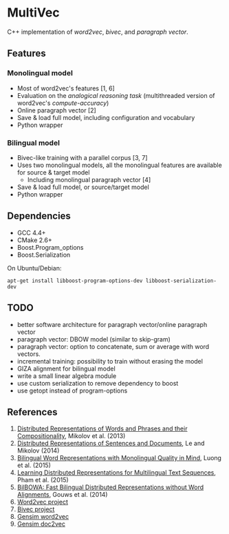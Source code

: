 # MultiVec
C++ implementation of *word2vec*, *bivec*, and *paragraph vector*.

## Features

### Monolingual model
* Most of word2vec's features [1, 6]
* Evaluation on the *analogical reasoning task* (multithreaded version of word2vec's *compute-accuracy*)
* Online paragraph vector [2]
* Save & load full model, including configuration and vocabulary
* Python wrapper

### Bilingual model
* Bivec-like training with a parallel corpus [3, 7]
* Uses two monolingual models, all the monolingual features are available
    for source & target model
    * Including monolingual paragraph vector [4]
* Save & load full model, or source/target model
* Python wrapper

## Dependencies
* GCC 4.4+
* CMake 2.6+
* Boost.Program_options
* Boost.Serialization

On Ubuntu/Debian:

    apt-get install libboost-program-options-dev libboost-serialization-dev

## TODO
* better software architecture for paragraph vector/online paragraph vector
* paragraph vector: DBOW model (similar to skip-gram)
* paragraph vector: option to concatenate, sum or average with word vectors.
* incremental training: possibility to train without erasing the model
* GIZA alignment for bilingual model
* write a small linear algebra module
* use custom serialization to remove dependency to boost
* use getopt instead of program-options

## References
1. [Distributed Representations of Words and Phrases and their Compositionality](http://arxiv.org/abs/1310.4546), Mikolov et al. (2013)
2. [Distributed Representations of Sentences and Documents](http://arxiv.org/abs/1405.4053), Le and Mikolov (2014)
3. [Bilingual Word Representations with Monolingual Quality in Mind](http://stanford.edu/~lmthang/bivec/), Luong et al. (2015)
4. [Learning Distributed Representations for Multilingual Text Sequences](http://www.aclweb.org/anthology/W15-1512), Pham et al. (2015)
5. [BilBOWA: Fast Bilingual Distributed Representations without Word Alignments](http://arxiv.org/abs/1410.2455), Gouws et al. (2014)
6. [Word2vec project](https://code.google.com/p/word2vec/)
7. [Bivec project](http://stanford.edu/~lmthang/bivec/)
8. [Gensim word2vec](https://radimrehurek.com/gensim/models/word2vec.html)
9. [Gensim doc2vec](https://radimrehurek.com/gensim/models/doc2vec.html)
